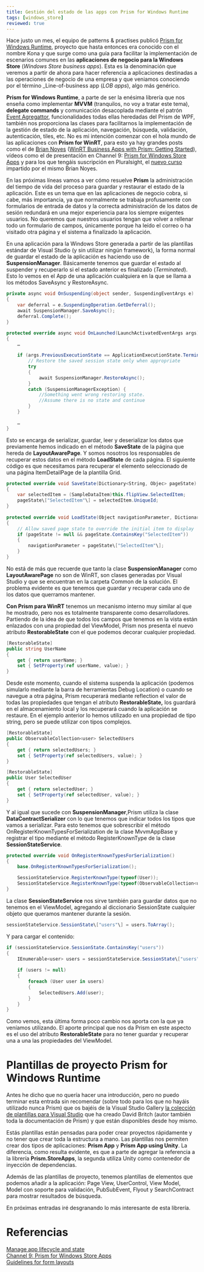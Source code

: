 ```yaml
---
title: Gestión del estado de las apps con Prism for Windows Runtime
tags: [windows_store]
reviewed: true
---
```

Hace justo un mes, el equipo de patterns & practises publicó [Prism for Windows Runtime](http://blogs.msdn.com/b/blaine/archive/2013/04/24/kona-guidance-is-now-prism-for-windows-runtime.aspx), proyecto que hasta entonces era conocido con el nombre Kona y que surge como una guía para facilitar la implementación de escenarios comunes en las **aplicaciones de negocio para la Windows Store** (_Windows Store business apps_). Esta es la denominación que veremos a partir de ahora para hacer referencia a aplicaciones destinadas a las operaciones de negocio de una empresa y que veniamos conociendo por el término _Line-of-business app (_LOB apps_), algo más genérico.

**Prism for Windows Runtime**, a parte de ser la enésima librería que nos enseña como implementar **MVVM** (tranquilos, no voy a tratar este tema), **delegate commands** y comunicación desacoplada mediante el patrón [Event Agregattor](http://martinfowler.com/eaaDev/EventAggregator.html), funcionalidades todas ellas heredadas del Prism de WPF, también nos proporciona las clases para facilitarnos la implementación de la gestión de estado de la aplicación, navegación, búsqueda, validación, autenticación, tiles, etc. No es mi intención comenzar con el hola mundo de las aplicaciones con **Prism for WinRT**, para esto ya hay grandes posts como el de [Brian Noyes](https://twitter.com/briannoyes) ([WinRT Business Apps with Prism: Getting Started](http://www.silverlightshow.net/items/Windows-Store-LOB-Apps-with-Kona-Getting-Started.aspx)), vídeos como el de presentación en Channel 9: [Prism for Windows Store Apps](http://channel9.msdn.com/Shows/Visual-Studio-Toolbox/Prism-for-Windows-Store-Apps) y para los que tengáis suscripción en Pluralsight, el [nuevo curso](http://pluralsight.com/courses/building-windows-store-business-applications-prism) impartido por el mismo Brian Noyes.

En las próximas líneas vamos a ver cómo resuelve **Prism** la administración del tiempo de vida del proceso para guardar y restaurar el estado de la aplicación. Este es un tema que en las aplicaciones de negocio cobra, si cabe, más importancia, ya que normalmente se trabaja profusamente con formularios de entrada de datos y la correcta administración de los datos de sesión redundará en una mejor experiencia para los siempre exigentes usuarios. No queremos que nuestros usuarios tengan que volver a rellenar todo un formulario de campos, únicamente porque ha leído el correo o ha visitado otra página y el sistema a finalizado la aplicación.

En una aplicación para la Windows Store generada a partir de las plantillas estándar de Visual Studio (y sin utilizar ningún framework), la forma normal de guardar el estado de la aplicación es haciendo uso de **SuspensionManager**. Básicamente tenemos que guardar el estado al suspender y recuperarlo si el estado anterior es finalizado (_Terminated_). Esto lo vemos en el App de una aplicación cualquiera en la que se llama a los métodos SaveAsync y RestoreAsync.

```csharp
private async void OnSuspending(object sender, SuspendingEventArgs e) 
{ 
    var deferral = e.SuspendingOperation.GetDeferral(); 
    await SuspensionManager.SaveAsync(); 
    deferral.Complete(); 
}

protected override async void OnLaunched(LaunchActivatedEventArgs args) 
{ 
    …

    if (args.PreviousExecutionState == ApplicationExecutionState.Terminated) { 
        // Restore the saved session state only when appropriate 
        try 
        { 
            await SuspensionManager.RestoreAsync(); 
        } 
        catch (SuspensionManagerException) { 
            //Something went wrong restoring state. 
            //Assume there is no state and continue 
        } 
    }

    … 
}
```

Esto se encarga de serializar, guardar, leer y deserializar los datos que previamente hemos indicado en el m&eacute;todo **SaveState** de la p&aacute;gina que hereda de&nbsp;**LayoutAwarePage**. Y somos nosotros los responsables de recuperar estos datos en el m&eacute;todo **LoadState**&nbsp;de cada p&aacute;gina. El siguiente c&oacute;digo es que necesitamos para recuperar el elemento seleccionado de una p&aacute;gina ItemDetailPage de la plantilla Grid.
    
```csharp
protected override void SaveState(Dictionary<String, Objec> pageState)
{
    var selectedItem = (SampleDataItem)this.flipView.SelectedItem;
    pageState\["SelectedItem"\] = selectedItem.UniqueId;
}
        
protected override void LoadState(Object navigationParameter, Dictionary<String, Object> pageState)
{
    // Allow saved page state to override the initial item to display
    if (pageState != null && pageState.ContainsKey("SelectedItem"))
    {
        navigationParameter = pageState\["SelectedItem"\];
    }
}
```

No está de más que recuerde que tanto la clase **SuspensionManager** como **LayoutAwarePage** no son de WinRT, son clases generadas por Visual Studio y que se encuentran en la carpeta Common de la solución. El problema evidente es que tenemos que guardar y recuperar cada uno de los datos que querramos mantener.
       
**Con Prism para WinRT** tenemos un mecanismo interno muy similar al que he mostrado, pero nos es totalmente transparente como desarrolladores. Partiendo de la idea de que todos los campos que tenemos en la vista est&aacute;n enlazados con una propiedad del ViewModel, Prism nos presenta el nuevo atributo **RestorableState** con el que podemos decorar cualquier propiedad.

```csharp
[RestorableState]
public string UserName
{
    get { return userName; }
    set { SetProperty(ref userName, value); }
}
```

Desde este momento, cuando el sistema suspenda la aplicaci&oacute;n (podemos simularlo mediante la barra de herramientas Debug Location) o cuando se navegue a otra p&aacute;gina, Prism recuperar&aacute; mediante reflection el valor de todas las propiedades que tengan el atributo **RestorableState,**&nbsp;los guardar&aacute; en el almacenamiento local y los recuperar&aacute; cuando la aplicaci&oacute;n se restaure. En el ejemplo anterior lo hemos utilizado en una propiedad de tipo string, pero se puede utilizar con tipos complejos.&nbsp;
    
```csharp
[RestorableState]
public ObservableCollection<user> SelectedUsers 
{ 
    get { return selectedUsers; } 
    set { SetProperty(ref selectedUsers, value); } 
}

[RestorableState] 
public User SelectedUser 
{ 
    get { return selectedUser; } 
    set { SetProperty(ref selectedUser, value); } 
} 
```

Y al igual que sucede con&nbsp;**SuspensionManager**,Prism utiliza la clase **DataContractSerializer** con lo que tenemos que indicar todos los tipos que vamos a serializar. Para esto tenemos que sobrescribir el m&eacute;todo OnRegisterKnownTypesForSerialization de la clase MvvmAppBase y registrar el tipo mediante el m&eacute;todo RegisterKnownType de la clase **SessionStateService**.
    
```csharp
protected override void OnRegisterKnownTypesForSerialization() 
{ 
    base.OnRegisterKnownTypesForSerialization(); 

    SessionStateService.RegisterKnownType(typeof(User)); 
    SessionStateService.RegisterKnownType(typeof(ObservableCollection<user>)); 
}
```

La clase **SessionStateService** nos sirve tambi&eacute;n para guardar datos que no tenemos en el ViewModel, agregando al diccionario SessionState cualquier objeto que queramos mantener durante la sesi&oacute;n.
    
```csharp
sessionStateService.SessionState\["users"\] = users.ToArray();
```

Y para cargar el contenido:
    
```csharp
if (sessionStateService.SessionState.ContainsKey("users"))
{
    IEnumerable<user> users = sessionStateService.SessionState\["users"\] as IEnumerable<user>; 
    
    if (users != null) 
    { 
        foreach (User user in users) 
        { 
            SelectedUsers.Add(user); 
        } 
    } 
}
```

Como vemos, esta última forma poco cambio nos aporta con la que ya veníamos utilizando. El aporte principal que nos da Prism en este aspecto es el uso del atributo **RestorableState** para no tener guardar y recuperar una a una las propiedades del ViewModel.

# Plantillas de proyecto Prism for Windows Runtime


Antes he dicho que no quería hacer una introducción, pero no puedo terminar esta entrada sin recomendar (sobre todo para los que no hayáis utilizado nunca Prism) que os bajéis de la Visual Studio Gallery [la colección de plantillas para Visual Studio](http://visualstudiogallery.msdn.microsoft.com/e86649de-2b5e-45bb-bc65-5c6499b92b34) que ha creado David Britch (autor también toda la documentación de Prism) y que están disponibles desde hoy mismo.

Estás plantillas están pensadas para poder crear proyectos rápidamente y no tener que crear toda la estructura a mano. Las plantillas nos permiten crear dos tipos de aplicaciones: **Prism App** y **Prism App using Unity**. La diferencia, como resulta evidente, es que a parte de agregar la referencia a la librería **Prism.StoreApps**, la segunda utiliza Unity como contenedor de inyección de dependencias.

Además de las plantillas de proyecto, tenemos plantillas de elementos que podemos añadir a la aplicación: Page View, UserControl, View Model, Model con soporte para validación, PubSubEvent, Flyout y SearchContract para mostrar resultados de búsqueda.

En próximas entradas iré desgranando lo más interesante de esta librería.

# Referencias

[Manage app lifecycle and state](http://msdn.microsoft.com/en-us/library/windows/apps/hh986968.aspx)  
[Channel 9: Prism for Windows Store Apps](http://channel9.msdn.com/Shows/Visual-Studio-Toolbox/Prism-for-Windows-Store-Apps)  
[Guidelines for form layouts](http://msdn.microsoft.com/en-us/library/windows/apps/jj839734.aspx)

